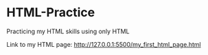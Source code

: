 # HTML-Practice
Practicing my HTML skills using only HTML

Link to my HTML page: http://127.0.0.1:5500/my_first_html_page.html
